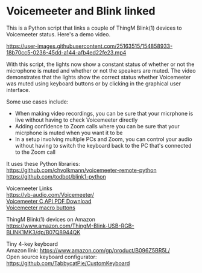 # Voicemeeter and Blink linked
This is a Python script that links a couple of ThingM Blink(1) devices to Voicemeeter status.  Here's a demo video.

https://user-images.githubusercontent.com/25163515/154858933-18b70cc5-0236-45dd-a144-afb4ed22fe23.mp4

With this script, the lights now show a constant status of whether or not the microphone is muted and whether or not the speakers are muted.  The video demonstrates that the lights show the correct status whether Voicemeeter was muted using keyboard buttons or by clicking in the graphical user interface.

Some use cases include:
* When making video recordings, you can be sure that your micrphone is live without having to check Voicemeeter directly
* Adding confidence to Zoom calls where you can be sure that your micrphone is muted when you want it to be
* In a setup involving multiple PCs and Zoom, you can control your audio without having to switch the keyboard back to the PC that's connected to the Zoom call

It uses these Python libraries: \
https://github.com/chvolkmann/voicemeeter-remote-python \
https://github.com/todbot/blink1-python

Voicemeeter Links \
https://vb-audio.com/Voicemeeter/ \
[Voicemeeter C API PDF Download](https://download.vb-audio.com/Download_CABLE/VoicemeeterRemoteAPI.pdf) \
[Voicemeeter macro buttons](https://forum.vb-audio.com/viewtopic.php?t=353) 

ThingM Blink(1) devices on Amazon \
https://www.amazon.com/ThingM-Blink-USB-RGB-BLINK1MK3/dp/B07Q8944QK

Tiny 4-key keyboard \
Amazon link: https://www.amazon.com/gp/product/B096Z5BR5L/ \
Open source keyboard configurator: https://github.com/TabbycatPie/CustomKeyboard 

